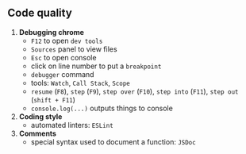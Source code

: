 ## Code quality
1. **Debugging chrome**
    - `F12` to open `dev tools`
    - `Sources` panel to view files
    - `Esc` to open console
    - click on line number to put a `breakpoint`
    - `debugger` command
    - tools: `Watch`, `Call Stack`, `Scope`
    - `resume` (`F8`), `step` (`F9`), `step over` (`F10`), `step into` (`F11`), `step out` (`shift + F11`)
    - `console.log(...)` outputs things to console
2. **Coding style**
    - automated linters: `ESLint`
3. **Comments**
    - special syntax used to document a function: `JSDoc`